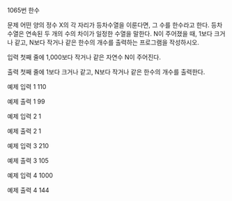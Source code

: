 1065번 한수


문제
어떤 양의 정수 X의 각 자리가 등차수열을 이룬다면, 그 수를 한수라고 한다. 등차수열은 연속된 두 개의 수의 차이가 일정한 수열을 말한다. N이 주어졌을 때, 1보다 크거나 같고, N보다 작거나 같은 한수의 개수를 출력하는 프로그램을 작성하시오.


입력
첫째 줄에 1,000보다 작거나 같은 자연수 N이 주어진다.

출력
첫째 줄에 1보다 크거나 같고, N보다 작거나 같은 한수의 개수를 출력한다.


예제 입력 1
110

예제 출력 1
99


예제 입력 2
1

예제 출력 2
1


예제 입력 3
210

예제 출력 3
105


예제 입력 4
1000

예제 출력 4
144
